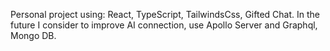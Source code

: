 Personal project using: React, TypeScript, TailwindsCss, Gifted Chat. In the future I consider to improve AI connection, use Apollo Server and Graphql, Mongo DB. 
